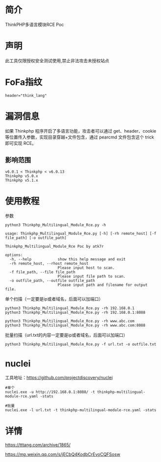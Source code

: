 # 简介
ThinkPHP多语言模块RCE Poc

# 声明
此工具仅限授权安全测试使用,禁止非法攻击未授权站点

# FoFa指纹

```
header="think_lang"
```

# 漏洞信息

如果 Thinkphp 程序开启了多语言功能，攻击者可以通过 get、header、cookie 等位置传入参数，实现目录穿越+文件包含，通过 pearcmd 文件包含这个 trick 即可实现 RCE。

## 影响范围

```
v6.0.1 < Thinkphp < v6.0.13
Thinkphp v5.0.x
Thinkphp v5.1.x
```

# 使用教程

参数

```
python3 Thinkphp_Multilingual_Module_Rce.py -h

usage: Thinkphp_Multilingual_Module_Rce.py [-h] [-rh remote_host] [-f file_path] [-o outfile_path]

Thinkphp_Multilingual_Module_Rce Poc by atk7r

options:
  -h, --help            show this help message and exit
  -rh remote_host, --rhost remote_host
                        Please input host to scan.
  -f file_path, --file file_path
                        Please input file path to scan.
  -o outfile_path, --outfile outfile_path
                        Please input path and filename for output file.

```

单个扫描（一定要是ip或者域名，后面可以加端口）

```
python3 Thinkphp_Multilingual_Module_Rce.py -rh 192.168.0.1
python3 Thinkphp_Multilingual_Module_Rce.py -rh 192.168.0.1:8088

python3 Thinkphp_Multilingual_Module_Rce.py -rh www.abc.com
python3 Thinkphp_Multilingual_Module_Rce.py -rh www.abc.com:8088
```

批量扫描（url.txt的内容一定要是ip或者域名，后面可以加端口）

```
python3 Thinkphp_Multilingual_Module_Rce.py -f url.txt -o outfile.txt
```

# nuclei

工具地址：https://github.com/projectdiscovery/nuclei

```
#单个
nuclei.exe -u http://192.168.0.1:8088/ -t thinkphp-multilingual-module-rce.yaml -stats

#批量
nuclei.exe -l url.txt -t thinkphp-multilingual-module-rce.yaml -stats
```

# 详情

https://tttang.com/archive/1865/

https://mp.weixin.qq.com/s/jECbQ4KodbCrEvoCQFSosw
